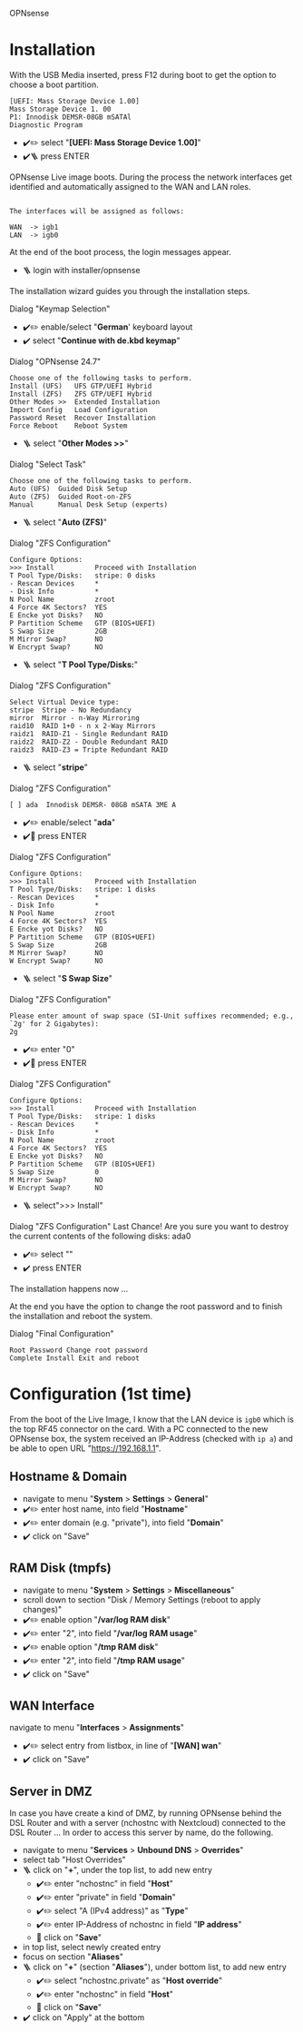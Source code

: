 OPNsense

# Installation

With the USB Media inserted, press F12 during boot to get the option to choose a boot partition.

```code
[UEFI: Mass Storage Device 1.00]
Mass Storage Device 1. 00
P1: Innodisk DEMSR-08GB mSATAl
Diagnostic Program
```

- ✔️✏️ select "**[UEFI: Mass Storage Device 1.00]**"
- ✔️🪜 press ENTER

OPNsense Live image boots. During the process the network interfaces get identified and automatically assigned to the WAN and LAN roles.

```code

The interfaces will be assigned as follows:

WAN  -> igb1
LAN  -> igb0

```

At the end of the boot process, the login messages appear.

- 🪜 login with installer/opnsense

The installation wizard guides you through the installation steps.

Dialog "Keymap Selection"

- ✔️✏️ enable/select  "**German**' keyboard layout
- ✔️ select "**Continue with de.kbd keymap**"

Dialog "OPNsense 24.7"

```code
Choose one of the following tasks to perform.
Install (UFS)   UFS GTP/UEFI Hybrid
Install (ZFS)   ZFS GTP/UEFI Hybrid
Other Modes >>  Extended Installation
Import Config   Load Configuration
Password Reset  Recover Installation
Force Reboot    Reboot System
```

- 🪜 select "**Other Modes >>**"

Dialog "Select Task"

```code
Choose one of the following tasks to perform.
Auto (UFS)  Guided Disk Setup
Auto (ZFS)  Guided Root-on-ZFS
Manual      Manual Desk Setup (experts)
```

- 🪜 select "**Auto (ZFS)**"

Dialog "ZFS Configuration"

```code
Configure Options:
>>> Install          Proceed with Installation
T Pool Type/Disks:   stripe: 0 disks
- Rescan Devices     *
- Disk Info          *
N Pool Name          zroot
4 Force 4K Sectors?  YES
E Encke yot Disks?   NO
P Partition Scheme   GTP (BIOS+UEFI)
S Swap Size          2GB
M Mirror Swap?       NO
W Encrypt Swap?      NO
```

- 🪜 select "**T Pool Type/Disks:**"

Dialog "ZFS Configuration"

```code
Select Virtual Device type:
stripe  Stripe - No Redundancy
mirror  Mirror - n-Way Mirroring
raid10  RAID 1+0 - n x 2-Way Mirrors
raidz1  RAID-Z1 - Single Redundant RAID
raidz2  RAID-Z2 - Double Redundant RAID
raidz3  RAID-Z3 = Tripte Redundant RAID
```

- 🪜 select "**stripe**"

Dialog "ZFS Configuration"

```code
[ ] ada  Innodisk DEMSR- 08GB mSATA 3ME A

```

- ✔️✏️ enable/select "**ada**"
- ✔️🛝 press ENTER

Dialog "ZFS Configuration"

```code
Configure Options:
>>> Install          Proceed with Installation
T Pool Type/Disks:   stripe: 1 disks
- Rescan Devices     *
- Disk Info          *
N Pool Name          zroot
4 Force 4K Sectors?  YES
E Encke yot Disks?   NO
P Partition Scheme   GTP (BIOS+UEFI)
S Swap Size          2GB
M Mirror Swap?       NO
W Encrypt Swap?      NO
```

- 🪜 select "**S Swap Size**"

Dialog "ZFS Configuration"

```code
Please enter amount of swap space (SI-Unit suffixes recommended; e.g., `2g' for 2 Gigabytes):
2g
```

- ✔️✏️ enter "0"
- ✔️🛝 press ENTER

Dialog "ZFS Configuration"

```code
Configure Options:
>>> Install          Proceed with Installation
T Pool Type/Disks:   stripe: 1 disks
- Rescan Devices     *
- Disk Info          *
N Pool Name          zroot
4 Force 4K Sectors?  YES
E Encke yot Disks?   NO
P Partition Scheme   GTP (BIOS+UEFI)
S Swap Size          0
M Mirror Swap?       NO
W Encrypt Swap?      NO
```

- 🪜 select">>> Install"

Dialog "ZFS Configuration"
Last Chance! Are you sure you want to destroy the current contents of the following disks:
ada0

- ✔️✏️ select "<YES>"
- ✔️ press ENTER

The installation happens now ...

At the end you have the option to change the root password and to finish the installation and reboot the system.

Dialog "Final Configuration"

```code
Root Password Change root password
Complete Install Exit and reboot
```

# Configuration (1st time)

From the boot of the Live Image, I know that the LAN device is `igb0` which is the top RF45 connector on the card. With a PC connected to the new OPNsense box, the system received an IP-Address (checked with `ip a`) and be able to open URL "https://192.168.1.1".

## Hostname & Domain

- navigate to menu "**System** > **Settings** > **General**"
- ✔️✏️ enter host name, into field "**Hostname**"
- ✔️✏️ enter domain (e.g. "private"), into field "**Domain**"
- ✔️ click on "Save"

## RAM Disk (tmpfs)

- navigate to menu "**System** > **Settings** > **Miscellaneous**"
- scroll down to section "Disk / Memory Settings (reboot to apply changes)"
- ✔️✏️ enable option "**/var/log RAM disk**"
- ✔️✏️ enter "2", into field "**/var/log RAM usage**"
- ✔️✏️ enable option "**/tmp RAM disk**"
- ✔️✏️ enter "2", into field "**/tmp RAM usage**"
- ✔️ click on "Save"

## WAN Interface

 navigate to menu "**Interfaces** > **Assignments**"
- ✔️✏️ select entry from listbox, in line of "**[WAN]    wan**"
- ✔️ click on "Save"

## Server in DMZ

In case you have create a kind of DMZ, by running OPNsense behind the DSL Router and with a server (nchostnc with Nextcloud) connected to the DSL Router ... In order to access this server by name, do the following.

- navigate to menu "**Services** > **Unbound DNS** > **Overrides**"
- select tab "Host Overrides"
- 🪜 click on "**+**", under the top list, to add new entry
    - ✔️✏️ enter "nchostnc" in field "**Host**"
    - ✔️✏️ enter "private" in field "**Domain**"
    - ✔️✏️ select "A (IPv4 address)" as "**Type**"
    - ✔️✏️ enter IP-Address of nchostnc in field "**IP address**"
    - 🛝 click on "**Save**"
- in top list, select newly created entry
- focus on section "**Aliases**"
- 🪜 click on "**+**" (section "**Aliases**"), under bottom list, to add new entry
    - ✔️✏️ select "nchostnc.private" as "**Host override**"
    - ✔️✏️ enter "nchostnc" in field "**Host**"
    - 🛝 click on "**Save**"
- ✔️ click on "Apply" at the bottom
